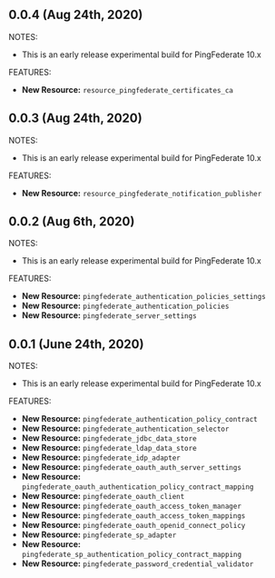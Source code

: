 ## 0.0.4 (Aug 24th, 2020)

NOTES:

* This is an early release experimental build for PingFederate 10.x

FEATURES:

* **New Resource:** `resource_pingfederate_certificates_ca`

## 0.0.3 (Aug 24th, 2020)

NOTES:

* This is an early release experimental build for PingFederate 10.x

FEATURES:

* **New Resource:** `resource_pingfederate_notification_publisher`

## 0.0.2 (Aug 6th, 2020)

NOTES:

* This is an early release experimental build for PingFederate 10.x

FEATURES:

* **New Resource:** `pingfederate_authentication_policies_settings`
* **New Resource:** `pingfederate_authentication_policies`
* **New Resource:** `pingfederate_server_settings`

## 0.0.1 (June 24th, 2020)

NOTES:

* This is an early release experimental build for PingFederate 10.x

FEATURES:

* **New Resource:** `pingfederate_authentication_policy_contract`
* **New Resource:** `pingfederate_authentication_selector`
* **New Resource:** `pingfederate_jdbc_data_store`
* **New Resource:** `pingfederate_ldap_data_store`
* **New Resource:** `pingfederate_idp_adapter`
* **New Resource:** `pingfederate_oauth_auth_server_settings`
* **New Resource:** `pingfederate_oauth_authentication_policy_contract_mapping`
* **New Resource:** `pingfederate_oauth_client`
* **New Resource:** `pingfederate_oauth_access_token_manager`
* **New Resource:** `pingfederate_oauth_access_token_mappings`
* **New Resource:** `pingfederate_oauth_openid_connect_policy`
* **New Resource:** `pingfederate_sp_adapter`
* **New Resource:** `pingfederate_sp_authentication_policy_contract_mapping`
* **New Resource:** `pingfederate_password_credential_validator`
